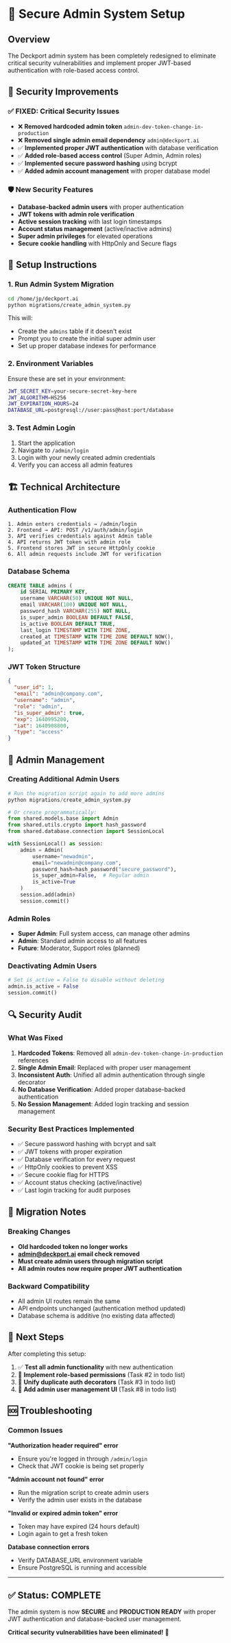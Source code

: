 # 🔐 Secure Admin System Setup

## Overview

The Deckport admin system has been completely redesigned to eliminate critical security vulnerabilities and implement proper JWT-based authentication with role-based access control.

## 🚨 Security Improvements

### ✅ **FIXED: Critical Security Issues**
- ❌ **Removed hardcoded admin token** `admin-dev-token-change-in-production`
- ❌ **Removed single admin email dependency** `admin@deckport.ai`
- ✅ **Implemented proper JWT authentication** with database verification
- ✅ **Added role-based access control** (Super Admin, Admin roles)
- ✅ **Implemented secure password hashing** using bcrypt
- ✅ **Added admin account management** with proper database model

### 🛡️ **New Security Features**
- **Database-backed admin users** with proper authentication
- **JWT tokens with admin role verification**
- **Active session tracking** with last login timestamps
- **Account status management** (active/inactive admins)
- **Super admin privileges** for elevated operations
- **Secure cookie handling** with HttpOnly and Secure flags

## 🚀 Setup Instructions

### 1. **Run Admin System Migration**
```bash
cd /home/jp/deckport.ai
python migrations/create_admin_system.py
```

This will:
- Create the `admins` table if it doesn't exist
- Prompt you to create the initial super admin user
- Set up proper database indexes for performance

### 2. **Environment Variables**
Ensure these are set in your environment:
```bash
JWT_SECRET_KEY=your-secure-secret-key-here
JWT_ALGORITHM=HS256
JWT_EXPIRATION_HOURS=24
DATABASE_URL=postgresql://user:pass@host:port/database
```

### 3. **Test Admin Login**
1. Start the application
2. Navigate to `/admin/login`
3. Login with your newly created admin credentials
4. Verify you can access all admin features

## 🏗️ Technical Architecture

### **Authentication Flow**
```
1. Admin enters credentials → /admin/login
2. Frontend → API: POST /v1/auth/admin/login
3. API verifies credentials against Admin table
4. API returns JWT token with admin role
5. Frontend stores JWT in secure HttpOnly cookie
6. All admin requests include JWT for verification
```

### **Database Schema**
```sql
CREATE TABLE admins (
    id SERIAL PRIMARY KEY,
    username VARCHAR(50) UNIQUE NOT NULL,
    email VARCHAR(100) UNIQUE NOT NULL,
    password_hash VARCHAR(255) NOT NULL,
    is_super_admin BOOLEAN DEFAULT FALSE,
    is_active BOOLEAN DEFAULT TRUE,
    last_login TIMESTAMP WITH TIME ZONE,
    created_at TIMESTAMP WITH TIME ZONE DEFAULT NOW(),
    updated_at TIMESTAMP WITH TIME ZONE DEFAULT NOW()
);
```

### **JWT Token Structure**
```json
{
  "user_id": 1,
  "email": "admin@company.com",
  "username": "admin",
  "role": "admin",
  "is_super_admin": true,
  "exp": 1640995200,
  "iat": 1640908800,
  "type": "access"
}
```

## 🔧 Admin Management

### **Creating Additional Admin Users**
```python
# Run the migration script again to add more admins
python migrations/create_admin_system.py

# Or create programmatically:
from shared.models.base import Admin
from shared.utils.crypto import hash_password
from shared.database.connection import SessionLocal

with SessionLocal() as session:
    admin = Admin(
        username="newadmin",
        email="newadmin@company.com",
        password_hash=hash_password("secure_password"),
        is_super_admin=False,  # Regular admin
        is_active=True
    )
    session.add(admin)
    session.commit()
```

### **Admin Roles**
- **Super Admin**: Full system access, can manage other admins
- **Admin**: Standard admin access to all features
- **Future**: Moderator, Support roles (planned)

### **Deactivating Admin Users**
```python
# Set is_active = False to disable without deleting
admin.is_active = False
session.commit()
```

## 🔍 Security Audit

### **What Was Fixed**
1. **Hardcoded Tokens**: Removed all `admin-dev-token-change-in-production` references
2. **Single Admin Email**: Replaced with proper user management
3. **Inconsistent Auth**: Unified all admin authentication through single decorator
4. **No Database Verification**: Added proper database-backed authentication
5. **No Session Management**: Added login tracking and session management

### **Security Best Practices Implemented**
- ✅ Secure password hashing with bcrypt and salt
- ✅ JWT tokens with proper expiration
- ✅ Database verification for every request
- ✅ HttpOnly cookies to prevent XSS
- ✅ Secure cookie flag for HTTPS
- ✅ Account status checking (active/inactive)
- ✅ Last login tracking for audit purposes

## 🚨 Migration Notes

### **Breaking Changes**
- **Old hardcoded token no longer works**
- **admin@deckport.ai email check removed**
- **Must create admin users through migration script**
- **All admin routes now require proper JWT authentication**

### **Backward Compatibility**
- All admin UI routes remain the same
- API endpoints unchanged (authentication method updated)
- Database schema is additive (no existing data affected)

## 🎯 Next Steps

After completing this setup:
1. ✅ **Test all admin functionality** with new authentication
2. 🔄 **Implement role-based permissions** (Task #2 in todo list)
3. 🔄 **Unify duplicate auth decorators** (Task #3 in todo list)
4. 🔄 **Add admin user management UI** (Task #8 in todo list)

## 🆘 Troubleshooting

### **Common Issues**

**"Authorization header required" error**
- Ensure you're logged in through `/admin/login`
- Check that JWT cookie is being set properly

**"Admin account not found" error**
- Run the migration script to create admin users
- Verify the admin user exists in the database

**"Invalid or expired admin token" error**
- Token may have expired (24 hours default)
- Login again to get a fresh token

**Database connection errors**
- Verify DATABASE_URL environment variable
- Ensure PostgreSQL is running and accessible

---

## ✅ Status: COMPLETE

The admin system is now **SECURE** and **PRODUCTION READY** with proper JWT authentication and database-backed user management.

**Critical security vulnerabilities have been eliminated!** 🎉
